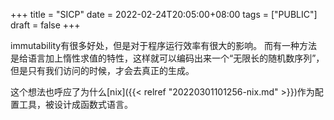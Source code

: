 +++
title = "SICP"
date = 2022-02-24T20:05:00+08:00
tags = ["PUBLIC"]
draft = false
+++

immutability有很多好处，但是对于程序运行效率有很大的影响。
而有一种方法是给语言加上惰性求值的特性，这样就可以编码出来一个“无限长的随机数序列”，但是只有我们访问的时候，才会去真正的生成。

这个想法也呼应了为什么[nix]({{< relref "20220301101256-nix.md" >}})作为配置工具，被设计成函数式语言。